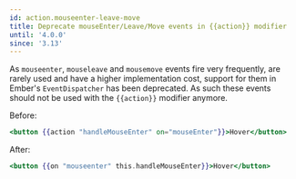 ```yaml
---
id: action.mouseenter-leave-move
title: Deprecate mouseEnter/Leave/Move events in {{action}} modifier
until: '4.0.0'
since: '3.13'
---
```


As `mouseenter`, `mouseleave` and `mousemove` events fire very frequently, are rarely used and have a higher
implementation cost, support for them in Ember's `EventDispatcher` has been deprecated. As such these events should
not be used with the `{{action}}` modifier anymore.

Before:

```handlebars
<button {{action "handleMouseEnter" on="mouseEnter"}}>Hover</button>
```

After:

```handlebars
<button {{on "mouseenter" this.handleMouseEnter}}>Hover</button>
```

